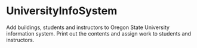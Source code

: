 # UniversityInfoSystem
Add buildings, students and instructors to Oregon State University information system. Print out the contents and assign work to students and instructors.

